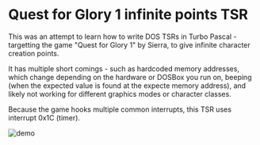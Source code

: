 # Quest for Glory 1 infinite points TSR

This was an attempt to learn how to write DOS TSRs in Turbo Pascal - targetting the game "Quest for Glory 1" by Sierra, to give infinite character creation points.

It has multiple short comings - such as hardcoded memory addresses, which change depending on the hardware or DOSBox you run on, beeping (when the expected value is found at the expecte memory address), and likely not working for different graphics modes or character classes.

Because the game hooks multiple common interrupts, this TSR uses interrupt 0x1C (timer).

![demo](https://www.hypn.za.net/images/2023/tsr-result.gif)

